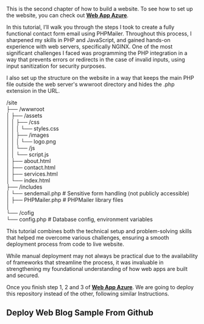 

This is the second chapter of how to build a website. To see how to set up the website, you can check out [<b>Web App Azure</b>](https://github.com/AngelcoreS/Web-App-Azure).

In this tutorial, I’ll walk you through the steps I took to create a fully functional contact form email using PHPMailer. Throughout this process, I sharpened my skills in PHP and JavaScript, and gained hands-on experience with web servers, specifically NGINX. One of the most significant challenges I faced was programming the PHP integration in a way that prevents errors or redirects in the case of invalid inputs, using input sanitization for security purposes.

I also set up the structure on the website in a way that keeps the main PHP file outside the web server's wwwroot directory and hides the .php extension in the URL.

/site </br>
├── /wwwroot </br>
│   ├── /assets  </br>
│   │   ├── /css </br>
│   │   │   └── styles.css </br>
│   │   ├── /images </br>
│   │   │   └── logo.png </br>
│   │   └── /js </br>
│   │       └── script.js </br>
│   ├── about.html </br>
│   ├── contact.html </br>
│   ├── services.html </br>
│   └── index.html  </br>
├── /includes  </br>
	│   └── sendemail.php          # Sensitive form handling (not publicly accessible) </br>
	│   ├── PHPMailer.php         # PHPMailer library files </br>
	│ </br>
	└── /cofig </br>
 	   └── config.php           # Database config, environment variables </br>


This tutorial combines both the technical setup and problem-solving skills that helped me overcome various challenges, ensuring a smooth deployment process from code to live website.

While manual deployment may not always be practical due to the availability of frameworks that streamline the process, it was invaluable in strengthening my foundational understanding of how web apps are built and secured.

Once you finish step 1, 2 and 3 of [<b>Web App Azure</b>](https://github.com/AngelcoreS/Web-App-Azure). We are going to deploy this repository instead of the other, following similar Instructions. 

<h2>Deploy Web Blog Sample From Github</h2>

